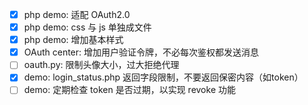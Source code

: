 - [x] php demo: 适配 OAuth2.0
- [x] php demo: css 与 js 单独成文件
- [x] php demo: 增加基本样式
- [x] OAuth center: 增加用户验证令牌，不必每次鉴权都发送消息
- [ ] oauth.py: 限制头像大小，过大拒绝代理
- [x] demo: login_status.php 返回字段限制，不要返回保密内容（如token）
- [ ] demo: 定期检查 token 是否过期，以实现 revoke 功能
